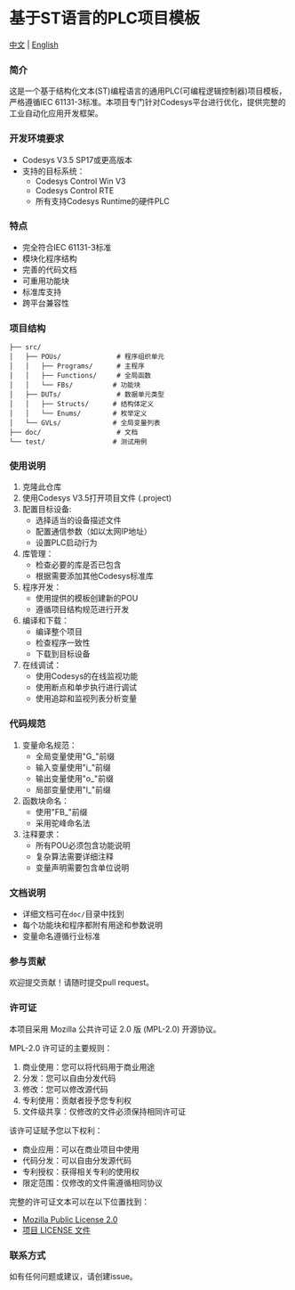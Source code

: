 # 基于ST语言的PLC项目模板

[中文](./README_CN.md) | [English](./README_EN.md)

### 简介
这是一个基于结构化文本(ST)编程语言的通用PLC(可编程逻辑控制器)项目模板，严格遵循IEC 61131-3标准。本项目专门针对Codesys平台进行优化，提供完整的工业自动化应用开发框架。

### 开发环境要求
- Codesys V3.5 SP17或更高版本
- 支持的目标系统：
  - Codesys Control Win V3
  - Codesys Control RTE
  - 所有支持Codesys Runtime的硬件PLC

### 特点
- 完全符合IEC 61131-3标准
- 模块化程序结构
- 完善的代码文档
- 可重用功能块
- 标准库支持
- 跨平台兼容性

### 项目结构
```
├── src/
│   ├── POUs/              # 程序组织单元
│   │   ├── Programs/      # 主程序
│   │   ├── Functions/     # 全局函数
│   │   └── FBs/          # 功能块
│   ├── DUTs/              # 数据单元类型
│   │   ├── Structs/      # 结构体定义
│   │   └── Enums/        # 枚举定义
│   └── GVLs/             # 全局变量列表
├── doc/                   # 文档
└── test/                 # 测试用例
```

### 使用说明
1. 克隆此仓库
2. 使用Codesys V3.5打开项目文件 (.project)
3. 配置目标设备:
   - 选择适当的设备描述文件
   - 配置通信参数（如以太网IP地址）
   - 设置PLC启动行为
4. 库管理：
   - 检查必要的库是否已包含
   - 根据需要添加其他Codesys标准库
5. 程序开发：
   - 使用提供的模板创建新的POU
   - 遵循项目结构规范进行开发
6. 编译和下载：
   - 编译整个项目
   - 检查程序一致性
   - 下载到目标设备
7. 在线调试：
   - 使用Codesys的在线监视功能
   - 使用断点和单步执行进行调试
   - 使用追踪和监视列表分析变量

### 代码规范
1. 变量命名规范：
   - 全局变量使用"G_"前缀
   - 输入变量使用"i_"前缀
   - 输出变量使用"o_"前缀
   - 局部变量使用"l_"前缀
2. 函数块命名：
   - 使用"FB_"前缀
   - 采用驼峰命名法
3. 注释要求：
   - 所有POU必须包含功能说明
   - 复杂算法需要详细注释
   - 变量声明需要包含单位说明

### 文档说明
- 详细文档可在`doc/`目录中找到
- 每个功能块和程序都附有用途和参数说明
- 变量命名遵循行业标准

### 参与贡献
欢迎提交贡献！请随时提交pull request。

### 许可证
本项目采用 Mozilla 公共许可证 2.0 版 (MPL-2.0) 开源协议。

MPL-2.0 许可证的主要规则：
1. 商业使用：您可以将代码用于商业用途
2. 分发：您可以自由分发代码
3. 修改：您可以修改源代码
4. 专利使用：贡献者授予您专利权
5. 文件级共享：仅修改的文件必须保持相同许可证

该许可证赋予您以下权利：
- 商业应用：可以在商业项目中使用
- 代码分发：可以自由分发源代码
- 专利授权：获得相关专利的使用权
- 限定范围：仅修改的文件需遵循相同协议

完整的许可证文本可以在以下位置找到：
- [Mozilla Public License 2.0](https://www.mozilla.org/en-US/MPL/2.0/)
- [项目 LICENSE 文件](./LICENSE)

### 联系方式
如有任何问题或建议，请创建issue。
